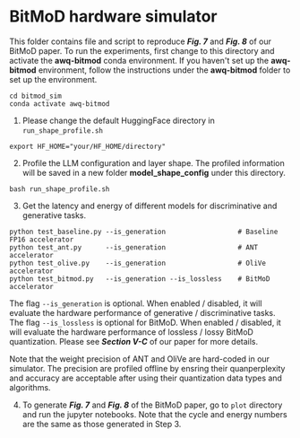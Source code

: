 
# BitMoD hardware simulator 

This folder contains file and script to reproduce **_Fig. 7_** and **_Fig. 8_** of our BitMoD paper. 
To run the experiments, first change to this directory and activate the **awq-bitmod** conda environment. If you haven't set up the **awq-bitmod** environment, follow the instructions under the **awq-bitmod** folder to set up the environment.
```
cd bitmod_sim
conda activate awq-bitmod
```

1. Please change the default HuggingFace directory in `run_shape_profile.sh`
```
export HF_HOME="your/HF_HOME/directory"
```

2. Profile the LLM configuration and layer shape. The profiled information will be saved in a new folder **model_shape_config** under this directory.
```
bash run_shape_profile.sh
```

3. Get the latency and energy of different models for discriminative and generative tasks.
```
python test_baseline.py --is_generation                  # Baseline FP16 accelerator
python test_ant.py      --is_generation                  # ANT accelerator
python test_olive.py    --is_generation                  # OliVe accelerator
python test_bitmod.py   --is_generation --is_lossless    # BitMoD accelerator
```
The flag `--is_generation` is optional. When enabled / disabled, it will evaluate the hardware performance of generative / discriminative tasks.
The flag `--is_lossless` is optional for BitMoD. When enabled / disabled, it will evaluate the hardware performance of lossless / lossy BitMoD quantization. Please see **_Section V-C_** of our paper for more details.

Note that the weight precision of ANT and OliVe are hard-coded in our simulator. 
The precision are profiled offline by ensring their quanperplexity and accuracy are acceptable after using their quantization data types and algorithms. 

4. To generate **_Fig. 7_** and **_Fig. 8_** of the BitMoD paper, go to `plot` directory and run the jupyter notebooks.
Note that the cycle and energy numbers are the same as those generated in Step 3.
